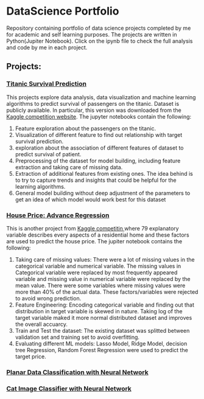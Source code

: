 # DataScience Portfolio

Repository containing portfolio of data science projects completed by me for academic and self learning purposes. The projects are written in Python(Jupiter Notebook). Click on the ipynb file to check the full analysis and code by me in each project. 

## Projects:

### [Titanic Survival Prediction](https://github.com/rupontn/DataScience/blob/master/Titanic%20Survival%20Prediction%205.ipynb)

This projects explore data analysis, data visualization and machine learning algorithms to predict survival of passengers on the titanic. Dataset is publicly available. In particular, this version was downloaded from the [Kaggle competition website](https://www.kaggle.com/c/titanic).
The jupyter notebooks contain the following:
 1. Feature exploration about the passengers on the titanic.
 2. Visualization of different feature to find out relationship with target survival prediction.
 3. exploration about the association of  different features of  dataset to predict survival of patient.  
 4. Preprocessing of the dataset for model building, including feature extraction and taking care of missing data. 
 5. Extraction of additional features from existing ones. The idea behind is to try to capture trends and insights that could be helpful     for the learning algorithms.
 6. General model building without deep adjustment of the parameters to get an idea of which model would work best for this dataset


### [House Price: Advance Regression](https://github.com/rupontn/DataScience/blob/master/House%20Price_%20Advance%20Regression%20Technique.ipynb)
This is another project from [Kaggle competitin ](https://www.kaggle.com/c/house-prices-advanced-regression-techniques) where 79 explanatory variable describes every aspects of a residential home and these factors are used to predict the house price. 
The jupiter notebook contains the following:
1. Taking care of missing values: There were a lot of missing values in the categorical variable and numerical variable. The missing    values in Categorical variable were replaced by most frequently appeared variable and missing value in numerical variable were replaced by the mean value. There were some variables where missing values were more than 40% of the actual data. These factors/variables were rejected to avoid wrong prediction.  
2. Feature Engineering: Encoding categorical variable and finding out that distribution in target variable is skewed in nature. Taking log of the target variable maked it more normal distributed dataset and improves the overall accuarcy. 
3. Train and Test the dataset: The existing dataset was splitted between validation set and training set to avoid overfitting. 
4. Evaluating different ML models: Lasso Model, Ridge Model, decision tree Regression, Random Forest Regression were used to predict the target price. 


### [Planar Data Classification with Neural Network](https://github.com/rupontn/DataScience/blob/master/Planar_data_classification_with_onehidden_layer_v6c.ipynb)

### [Cat Image Classifier with Neural Network](https://github.com/rupontn/DataScience/blob/master/Cat%20Image%20Classifier%20with%20Logistic_Regression%20with%20a%20Neural%20Network%20mindset.ipynb) 
